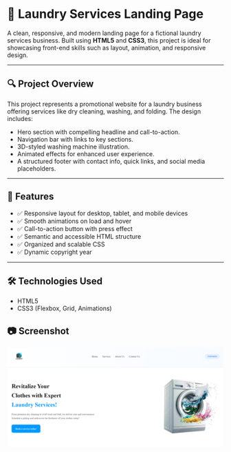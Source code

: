 # 🧺 Laundry Services Landing Page

A clean, responsive, and modern landing page for a fictional laundry services business. Built using **HTML5** and **CSS3**, this project is ideal for showcasing front-end skills such as layout, animation, and responsive design.

---

## 🔍 Project Overview

This project represents a promotional website for a laundry business offering services like dry cleaning, washing, and folding. The design includes:

- Hero section with compelling headline and call-to-action.
- Navigation bar with links to key sections.
- 3D-styled washing machine illustration.
- Animated effects for enhanced user experience.
- A structured footer with contact info, quick links, and social media placeholders.

---

## 🚀 Features

- ✅ Responsive layout for desktop, tablet, and mobile devices
- ✅ Smooth animations on load and hover
- ✅ Call-to-action button with press effect
- ✅ Semantic and accessible HTML structure
- ✅ Organized and scalable CSS
- ✅ Dynamic copyright year

---

## 🛠️ Technologies Used

- HTML5  
- CSS3 (Flexbox, Grid, Animations)

## 📷 Screenshot

![Landing Page Screenshot](./screenshort.png)